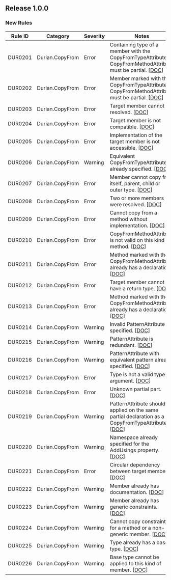 ﻿## Release 1.0.0

### New Rules
Rule ID | Category | Severity | Notes
--------|----------|----------|-----------------------------------------
DUR0201 | Durian.CopyFrom | Error |  Containing type of a member with the CopyFromTypeAttribute or CopyFromMethodAttribute must be partial. [[DOC](https://github.com/piotrstenke/Durian/tree/master/docs/CopyFrom/DUR0201.md)]
DUR0202 | Durian.CopyFrom | Error |  Member marked with the CopyFromTypeAttribute or CopyFromMethodAttribute must be partial. [[DOC](https://github.com/piotrstenke/Durian/tree/master/docs/CopyFrom/DUR0202.md)]
DUR0203 | Durian.CopyFrom | Error |  Target member cannot be resolved. [[DOC](https://github.com/piotrstenke/Durian/tree/master/docs/CopyFrom/DUR0204.md)]
DUR0204 | Durian.CopyFrom | Error |  Target member is not compatible. [[DOC](https://github.com/piotrstenke/Durian/tree/master/docs/CopyFrom/DUR0204.md)]
DUR0205 | Durian.CopyFrom | Error |  Implementation of the target member is not accessible. [[DOC](https://github.com/piotrstenke/Durian/tree/master/docs/CopyFrom/DUR0205.md)]
DUR0206 | Durian.CopyFrom | Warning |  Equivalent CopyFromTypeAttribute already specified. [[DOC](https://github.com/piotrstenke/Durian/tree/master/docs/CopyFrom/DUR0206.md)]
DUR0207 | Durian.CopyFrom | Error |  Member cannot copy from itself, parent, child or outer type. [[DOC](https://github.com/piotrstenke/Durian/tree/master/docs/CopyFrom/DUR0207.md)]
DUR0208 | Durian.CopyFrom | Error |  Two or more members were resolved. [[DOC](https://github.com/piotrstenke/Durian/tree/master/docs/CopyFrom/DUR0208.md)]
DUR0209 | Durian.CopyFrom | Error |  Cannot copy from a method without implementation. [[DOC](https://github.com/piotrstenke/Durian/tree/master/docs/CopyFrom/DUR0209.md)]
DUR0210 | Durian.CopyFrom | Error |  CopyFromMethodAttribute is not valid on this kind of method. [[DOC](https://github.com/piotrstenke/Durian/tree/master/docs/CopyFrom/DUR0210.md)]
DUR0211 | Durian.CopyFrom | Error |  Method marked with the CopyFromMethodAttribute already has a declaration. [[DOC](https://github.com/piotrstenke/Durian/tree/master/docs/CopyFrom/DUR0211.md)]
DUR0212 | Durian.CopyFrom | Error |  Target member cannot have a return type. [[DOC](https://github.com/piotrstenke/Durian/tree/master/docs/CopyFrom/DUR0212.md)]
DUR0213 | Durian.CopyFrom | Error |  Method marked with the CopyFromMethodAttribute already has a declaration. [[DOC](https://github.com/piotrstenke/Durian/tree/master/docs/CopyFrom/DUR0213.md)]
DUR0214 | Durian.CopyFrom | Warning |  Invalid PatternAttribute specified. [[DOC](https://github.com/piotrstenke/Durian/tree/master/docs/CopyFrom/DUR0214.md)]
DUR0215 | Durian.CopyFrom | Warning |  PatternAttribute is redundant. [[DOC](https://github.com/piotrstenke/Durian/tree/master/docs/CopyFrom/DUR0215.md)]
DUR0216 | Durian.CopyFrom | Warning |  PatternAttribute with equivalent pattern already specified. [[DOC](https://github.com/piotrstenke/Durian/tree/master/docs/CopyFrom/DUR0216.md)]
DUR0217 | Durian.CopyFrom | Error |  Type is not a valid type argument. [[DOC](https://github.com/piotrstenke/Durian/tree/master/docs/CopyFrom/DUR0217.md)]
DUR0218 | Durian.CopyFrom | Error |  Unknown partial part. [[DOC](https://github.com/piotrstenke/Durian/tree/master/docs/CopyFrom/DUR0218.md)]
DUR0219 | Durian.CopyFrom | Warning |  PatternAttribute should be applied on the same partial declaration as a CopyFromTypeAttribute. [[DOC](https://github.com/piotrstenke/Durian/tree/master/docs/CopyFrom/DUR0219.md)]
DUR0220 | Durian.CopyFrom | Warning |  Namespace already specified for the AddUsings property. [[DOC](https://github.com/piotrstenke/Durian/tree/master/docs/CopyFrom/DUR0220.md)]
DUR0221 | Durian.CopyFrom | Error |  Circular dependency between target members. [[DOC](https://github.com/piotrstenke/Durian/tree/master/docs/CopyFrom/DUR0221.md)]
DUR0222 | Durian.CopyFrom | Warning |  Member already has documentation. [[DOC](https://github.com/piotrstenke/Durian/tree/master/docs/CopyFrom/DUR0222.md)]
DUR0223 | Durian.CopyFrom | Warning |  Member already has generic constraints. [[DOC](https://github.com/piotrstenke/Durian/tree/master/docs/CopyFrom/DUR0223.md)]
DUR0224 | Durian.CopyFrom | Warning |  Cannot copy constraints for a method or a non-generic member. [[DOC](https://github.com/piotrstenke/Durian/tree/master/docs/CopyFrom/DUR0224.md)]
DUR0225 | Durian.CopyFrom | Warning |  Type already has a base type. [[DOC](https://github.com/piotrstenke/Durian/tree/master/docs/CopyFrom/DUR0225.md)]
DUR0226 | Durian.CopyFrom | Warning |  Base type cannot be applied to this kind of member. [[DOC](https://github.com/piotrstenke/Durian/tree/master/docs/CopyFrom/DUR0226.md)]